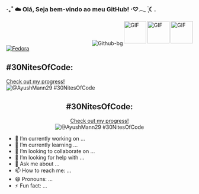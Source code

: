 ### ‧₊˚ ☁️ Olá, Seja bem-vindo ao meu GitHub! ⋅♡𓂃 ࣪ ִֶָ☾.

<img align="right" alt="GIF" src="https://user-images.githubusercontent.com/74038190/238200426-29fd6286-4e7b-4d6c-818f-c4765d5e39a9.gif" width = "60" height = "60">
<img align="right" alt="GIF" src="https://user-images.githubusercontent.com/74038190/238200428-67f477ed-6624-42da-99f0-1a7b1a16eecb.gif" width = "60" height = "60">
<img align="right" alt="GIF" src="https://user-images.githubusercontent.com/74038190/212257454-16e3712e-945a-4ca2-b238-408ad0bf87e6.gif" width = "60" height = "60">
<br><br><br>
<img align="right" src="https://i.ibb.co/yppMSwH/Github-bg.png" alt="Github-bg" border="0" align="right">

<p float="left">
 <a  href="https://start.fedoraproject.org/"  target="blank"><img  align="center"  src="https://img.shields.io/badge/Fedora-294172?style=for-the-badge&logo=fedora&logoColor=white"  alt="Fedora" /></a>
</p>

## #30NitesOfCode:
  [Check out my progress!](https://www.codedex.io/@AyushMann29/30-nites-of-code)  
  ![@AyushMann29 #30NitesOfCode](https://www.codedex.io/api/petStatus?user=AyushMann29)
<div align="center">
<h2> #30NitesOfCode: </h2>
</div>
<p align="center">
  <a href="https://www.codedex.io/@AyushMann29/30-nites-of-code">Check out my progress!</a>
  <br>
  <img src="https://www.codedex.io/api/petStatus?user=AyushMann29" alt="@AyushMann29 #30NitesOfCode">
</p>

- 🔭 I’m currently working on ...
- 🌱 I’m currently learning ...
- 👯 I’m looking to collaborate on ...
- 🤔 I’m looking for help with ...
- 💬 Ask me about ...
- 📫 How to reach me: ...
- 😄 Pronouns: ...
- ⚡ Fun fact: ...
